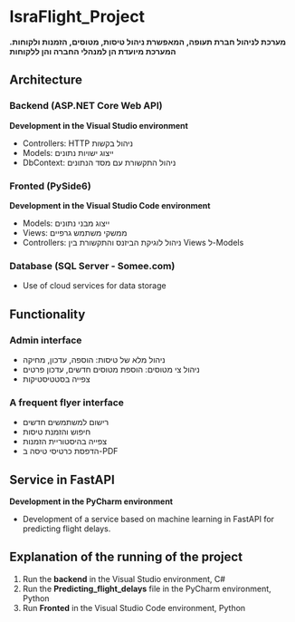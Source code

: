 # IsraFlight_Project
**מערכת לניהול חברת תעופה, המאפשרת ניהול טיסות, מטוסים, הזמנות ולקוחות. המערכת מיועדת הן למנהלי החברה והן ללקוחות**

## Architecture
### Backend (ASP.NET Core Web API)
**Development in the Visual Studio environment**
- Controllers: HTTP ניהול בקשות
- Models: ייצוג ישויות נתונים
- DbContext: ניהול התקשורת עם מסד הנתונים


### Fronted (PySide6)
**Development in the Visual Studio Code environment**
 - Models: ייצוג מבני נתונים
 - Views: ממשקי משתמש גרפיים
 - Controllers: ניהול לוגיקת הביזנס והתקשורת בין Views ל-Models

### Database (SQL Server - Somee.com)
  - Use of cloud services for data storage

## Functionality
### Admin interface
- ניהול מלא של טיסות: הוספה, עדכון, מחיקה
- ניהול צי מטוסים: הוספת מטוסים חדשים, עדכון פרטים
- צפייה בסטטיסטיקות

### A frequent flyer interface

- רישום למשתמשים חדשים
- חיפוש והזמנת טיסות
- צפייה בהיסטוריית הזמנות
- הדפסת כרטיסי טיסה ב-PDF
  
## Service in FastAPI
**Development in the PyCharm environment**
- Development of a service based on machine learning in FastAPI for predicting flight delays.

## Explanation of the running of the project
1. Run the **backend** in the Visual Studio environment, C#
2. Run the **Predicting_flight_delays** file in the PyCharm environment, Python
3. Run **Fronted** in the Visual Studio Code environment, Python



